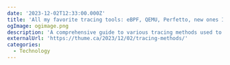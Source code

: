 ```yaml
---
date: '2023-12-02T12:33:00.000Z'
title: 'All my favorite tracing tools: eBPF, QEMU, Perfetto, new ones I built and more'
ogImage: ogimage.png
description: 'A comprehensive guide to various tracing methods used to understand and diagnose issues in program execution'
externalUrl: 'https://thume.ca/2023/12/02/tracing-methods/'
categories:
  - Technology
---
```

